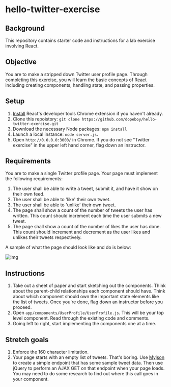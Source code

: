 # hello-twitter-exercise

## Background

This repository contains starter code and instructions for a lab exercise involving React.

## Objective

You are to make a stripped down Twitter user profile page. Through completing this exercise, you will learn the basic concepts of React including creating components, handling state, and passing properties. 

## Setup

1. [Install](https://chrome.google.com/webstore/detail/react-developer-tools/fmkadmapgofadopljbjfkapdkoienihi?hl=en) React's developer tools Chrome extension if you haven't already. 
2. Clone this repoistory: ``git clone https://github.com/dopeboy/hello-twitter-exercise.git``
2. Download the necessary Node packages: ``npm install``
3. Launch a local instance: ``node server.js``.
4. Open `http://0.0.0.0:3000/` in Chrome. If you do not see "Twitter exercise" in the upper left hand corner, flag down an instructor.

## Requirements

You are to make a single Twitter profile page. Your page must implement the following requirements:

1. The user shall be able to write a tweet, submit it, and have it show on their own feed.
2. The user shall be able to 'like' their own tweet.
3. The user shall be able to 'unlike' their own tweet.
4. The page shall show a count of the number of tweets the user has written. This count should increment each time the user submits a new tweet.
5. The page shall show a count of the number of likes the user has done. This count should increment and decrement as the user likes and unlikes their tweets respectively. 

A sample of what the page should look like and do is below:

![img](http://i.imgur.com/ydeszHc.gif)

## Instructions

1. Take out a sheet of paper and start sketching out the components. Think about the parent-child relationships each component should have. Think about which component should own the important state elements like the list of tweets. Once you're done, flag down an instructor before you proceed.
2. Open `app/components/UserProfile/UserProfile.js`. This will be your top level component. Read through the existing code and comments.
3. Going left to right, start implementing the components one at a time. 

## Stretch goals

1. Enforce the 160 character limitation. 
2. Your page starts with an empty list of tweets. That's boring. Use [Myjson](http://myjson.com/) to create a simple endpoint that has some sample tweet data. Then use jQuery to perform an AJAX GET on that endpoint when your page loads. You may need to do some research to find out where this call goes in your component. 
